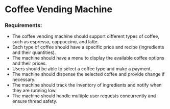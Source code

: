 # Coffee Vending Machine 


### Requirements:

- The coffee vending machine should support different types of coffee, such as espresso, cappuccino, and latte. 
- Each type of coffee should have a specific price and recipe (ingredients and their quantities). 
- The machine should have a menu to display the available coffee options and their prices. 
- Users should be able to select a coffee type and make a payment. 
- The machine should dispense the selected coffee and provide change if necessary. 
- The machine should track the inventory of ingredients and notify when they are running low. 
- The machine should handle multiple user requests concurrently and ensure thread safety.